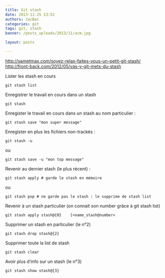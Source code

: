 ```yaml
---
title: Git stash
date: 2013-11-25 13:52
authors: JacBac
categories: git
tags: git, stash
banner: /posts_uploads/2013/11/acm.jpg

layout: posts

---
```


http://sametmax.com/soyez-relax-faites-vous-un-petit-git-stash/
http://front-back.com/2012/05/vas-y-git-mets-du-stash

Lister les stash en cours

```
git stash list
```

Enregistrer le travail en cours dans un stash

```
git stash
```

Enregister le travail en cours dans un stash au nom particulier :

```
git stash save "mon super message"
```

Enregister en plus les fichiers non-trackés :

```
git stash -u
```
ou

```
git stash save -u "mon top message"
```

Revenir au dernier stash (le plus récent) :

```
git stash apply # garde le stash en mémoire
```
ou

```
git stash pop # ne garde pas le stash : le supprime de stash list
```

Revenir à un stash particulier (on connait son number grâce à git stash list)

```
git stash apply stash@{0}    [<name_stash@number>
```

Supprimer un stash en particulier (le n°2)

```
git stash drop stash@{2}
```

Supprimer toute la list de stash

```
git stash clear
```

Avoir plus d’info sur un stash (le n°3)

```
git stash show stash@{3}
```
